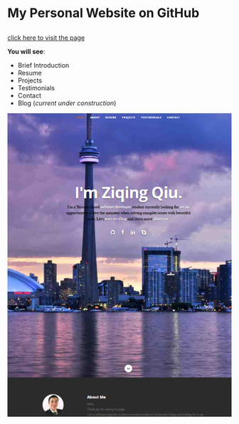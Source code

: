 # My Personal Website on GitHub

## 

[click here to visit the page](ziqingqiu.github.io)



**You will see**:

* Brief Introduction
* Resume
* Projects
* Testimonials
* Contact
* Blog (*current under construction*)

![snapshots](snapshot.png)
​